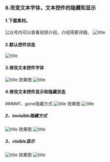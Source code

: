 ### 8.改变文本字体，文本控件的隐藏和显示
#### 1.下载素材。
公众号内可以查看视频介绍，介绍得更详细。
![title](https://raw.githubusercontent.com/JSZNopi/JSZImage/master/gitnote/2019/10/30/WXCODE-1572446034519.jpeg)

#### 2.默认控件状态
![title](https://raw.githubusercontent.com/JSZNopi/JSZImage/master/gitnote/2019/11/11/1-1573473233676.png)

#### 3.修改文本控件字体
![title](https://raw.githubusercontent.com/JSZNopi/JSZImage/master/gitnote/2019/11/11/2-1573473263381.png)
效果图
![title](https://raw.githubusercontent.com/JSZNopi/JSZImage/master/gitnote/2019/11/11/3-1573473288590.png)

#### 4.修改文本控件显示和隐藏状态
#####1、gone隐藏方式
![title](https://raw.githubusercontent.com/JSZNopi/JSZImage/master/gitnote/2019/11/11/4-1573473339175.png)
效果图
![title](https://raw.githubusercontent.com/JSZNopi/JSZImage/master/gitnote/2019/11/11/5-1573473348599.png)
##### 2、invisible隐藏方式
![title](https://raw.githubusercontent.com/JSZNopi/JSZImage/master/gitnote/2019/11/11/6-1573473370526.png)
效果图
![title](https://raw.githubusercontent.com/JSZNopi/JSZImage/master/gitnote/2019/11/11/7-1573473378396.png)
##### 3、visible显示
![title](https://raw.githubusercontent.com/JSZNopi/JSZImage/master/gitnote/2019/11/11/8-1573473397823.png)
效果图
![title](https://raw.githubusercontent.com/JSZNopi/JSZImage/master/gitnote/2019/11/11/9-1573473412931.png)